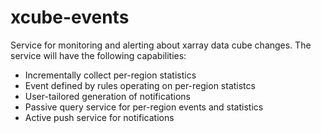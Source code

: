 # xcube-events

Service for monitoring and alerting about xarray data cube changes. The service will have the following capabilities: 

* Incrementally collect per-region statistics
* Event defined by rules operating on per-region statistcs
* User-tailored generation of notifications
* Passive query service for per-region events and statistics
* Active push service for notifications 
